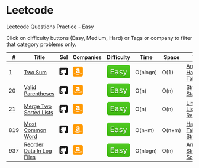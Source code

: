 # Leetcode
Leetcode Questions Practice - Easy

Click on difficulty buttons (Easy, Medium, Hard) or Tags or company to filter that category problems only.

|#|Title|Sol|Companies|Difficulty|Time|Space|Tags|
| - | - | - | - | - |  - | - | - |
|1|[Two Sum](https://leetcode.com/problems/two-sum/)|[<img src="../../images/github.svg" width="27" title="Solution" />](https://github.com/yvrakesh/Leetcode/tree/main/code-0001-to-0499/001-Two-Sum)|[<img src="../../images/amazon.svg" width="27" title="Amazon" />](https://github.com/yvrakesh/Leetcode/tree/main/company/Amazon)&nbsp; |[![Easy](../../images/EasyGreen.svg)](https://github.com/yvrakesh/Leetcode/tree/main/difficulty/Easy)|O(nlogn)|O(1)|[Array](https://github.com/yvrakesh/Leetcode/tree/main/tag/Array), [Hash Table](https://github.com/yvrakesh/Leetcode/tree/main/tag/Hash-Table)
|20|[Valid Parentheses](https://leetcode.com/problems/valid-parentheses/)|[<img src="../../images/github.svg" width="27" title="Solution" />](https://github.com/yvrakesh/Leetcode/tree/main/code-0001-to-0499/020-Valid-Parentheses)|[<img src="../../images/amazon.svg" width="27" title="Amazon" />](https://github.com/yvrakesh/Leetcode/tree/main/company/Amazon)&nbsp; |[![Easy](../../images/EasyGreen.svg)](https://github.com/yvrakesh/Leetcode/tree/main/difficulty/Easy)|O(n)|O(n)|[String](https://github.com/yvrakesh/Leetcode/tree/main/tag/String), [Stack](https://github.com/yvrakesh/Leetcode/tree/main/tag/Stack)
|21|[Merge Two Sorted Lists](https://leetcode.com/problems/merge-two-sorted-lists/)|[<img src="../../images/github.svg" width="27" title="Solution" />](https://github.com/yvrakesh/Leetcode/tree/main/code-0001-to-0499/021-Merge-Two-Sorted-Lists)|[<img src="../../images/amazon.svg" width="27" title="Amazon" />](https://github.com/yvrakesh/Leetcode/tree/main/company/Amazon)&nbsp; |[![Easy](../../images/EasyGreen.svg)](https://github.com/yvrakesh/Leetcode/tree/main/difficulty/Easy)|O(n)|O(n)|[Linked List](https://github.com/yvrakesh/Leetcode/tree/main/tag/Linked-List), [Recursion](https://github.com/yvrakesh/Leetcode/tree/main/tag/Recursion)
|819|[Most Common Word](https://leetcode.com/problems/most-common-word/)|[<img src="../../images/github.svg" width="27" title="Solution" />](https://github.com/yvrakesh/Leetcode/tree/main/code-0500-to-0999/819-Most-Common-Word)|[<img src="../../images/amazon.svg" width="27" title="Amazon" />](https://github.com/yvrakesh/Leetcode/tree/main/company/Amazon)&nbsp; |[![Easy](../../images/EasyGreen.svg)](https://github.com/yvrakesh/Leetcode/tree/main/difficulty/Easy)|O(n+m)|O(n+m)|[Hash Table](https://github.com/yvrakesh/Leetcode/tree/main/tag/Hash-Table), [String](https://github.com/yvrakesh/Leetcode/tree/main/tag/String)
|937|[Reorder Data In Log Files](https://leetcode.com/problems/reorder-data-in-log-files/)|[<img src="../../images/github.svg" width="27" title="Solution" />](https://github.com/yvrakesh/Leetcode/tree/main/code-0500-to-0999/937-Reorder-Data-In-Log-Files)|[<img src="../../images/amazon.svg" width="27" title="Amazon" />](https://github.com/yvrakesh/Leetcode/tree/main/company/Amazon)&nbsp; |[![Easy](../../images/EasyGreen.svg)](https://github.com/yvrakesh/Leetcode/tree/main/difficulty/Easy)|O(nlogn)|O(n)|[Array](https://github.com/yvrakesh/Leetcode/tree/main/tag/Array), [String](https://github.com/yvrakesh/Leetcode/tree/main/tag/String), [Sorting](https://github.com/yvrakesh/Leetcode/tree/main/tag/Sorting)